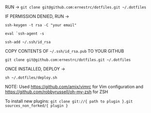 RUN ->  `git clone git@github.com:ernestrc/dotfiles.git ~/.dotfiles`

IF PERMISSION DENIED, RUN ->

 `ssh-keygen -t rsa -C "your email"`

 ``eval `ssh-agent -s``

 `ssh-add ~/.ssh/id_rsa`
 
COPY CONTENTS OF `~/.ssh/id_rsa.pub` TO YOUR GITHUB
 
 `git clone git@github.com:ernestrc/dotfiles.git ~/.dotfiles`
 
ONCE INSTALLED, DEPLOY ->

 `sh ~/.dotfiles/deploy.sh`
 
 
NOTE: Used https://github.com/amix/vimrc for Vim configuration and https://github.com/robbyrussell/oh-my-zsh for ZSH

 To install new plugins: `git clone git://{ path to plugin }.git sources_non_forked/{ plugin }`

